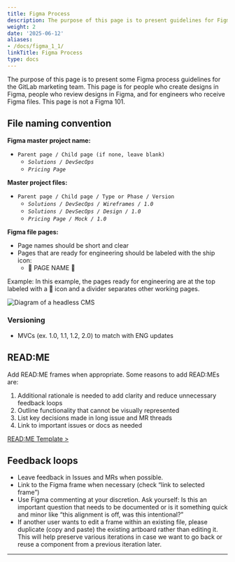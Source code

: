 ```yaml
---
title: Figma Process
description: The purpose of this page is to present guidelines for Figma.
weight: 2
date: '2025-06-12'
aliases:
- /docs/figma_1_1/
linkTitle: Figma Process
type: docs
---
```


The purpose of this page is to present some Figma process guidelines for the GitLab marketing team. This page is for people who create designs in Figma, people who review designs in Figma, and for engineers who receive Figma files. This page is not a Figma 101.

## File naming convention

**Figma master project name:**

* `Parent page / Child page (if none, leave blank)`
  * *`Solutions / DevSecOps`*
  * *`Pricing Page`*

**Master project files:**

* `Parent page / Child page / Type or Phase / Version`
  * *`Solutions / DevSecOps / Wireframes / 1.0`*
  * *`Solutions / DevSecOps / Design / 1.0`*
  * *`Pricing Page / Mock / 1.0`*

**Figma file pages:**

* Page names should be short and clear
* Pages that are ready for engineering should be labeled with the ship icon:
  * 🚢 PAGE NAME 🚢

Example: In this example, the pages ready for engineering are at the top labeled with a 🚢 icon and a divider separates other working pages.

![Diagram of a headless CMS](/images/handbook/growth-marketing/figma-page-naming.png)

### Versioning

* MVCs (ex. 1.0, 1.1, 1.2, 2.0) to match with ENG updates

## READ:ME

Add READ:ME frames when appropriate. Some reasons to add READ:MEs are:

1. Additional rationale is needed to add clarity and reduce unnecessary feedback loops
1. Outline functionality that cannot be visually represented
1. List key decisions made in long issue and MR threads
1. Link to important issues or docs as needed

[READ:ME Template >](https://www.figma.com/file/9GzJNLpyzlFmiimnmEfyt7/README-Templates?node-id=0%3A1)

## Feedback loops

* Leave feedback in Issues and MRs when possible.
* Link to the Figma frame when necessary (check “link to selected frame”)
* Use Figma commenting at your discretion. Ask yourself: Is this an important question that needs to be documented or is it something quick and minor like “this alignment is off, was this intentional?”
* If another user wants to edit a frame within an existing file, please duplicate (copy and paste) the existing artboard rather than editing it. This will help preserve various iterations in case we want to go back or reuse a component from a previous iteration later.

---
